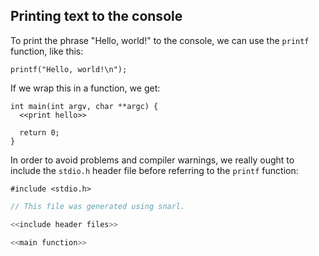 ## Printing text to the console

To print the phrase "Hello, world!" to the console, we can use the `printf`
function, like this:

```c="print hello"
printf("Hello, world!\n");
```

If we wrap this in a function, we get:

```c="main function"
int main(int argv, char **argc) {
  <<print hello>>

  return 0;
}
```

In order to avoid problems and compiler warnings, we really ought to include
the `stdio.h` header file before referring to the `printf` function:

```c="include header files"
#include <stdio.h>
```

```c=hello.c --file --hide
// This file was generated using snarl.

<<include header files>>

<<main function>>
```
